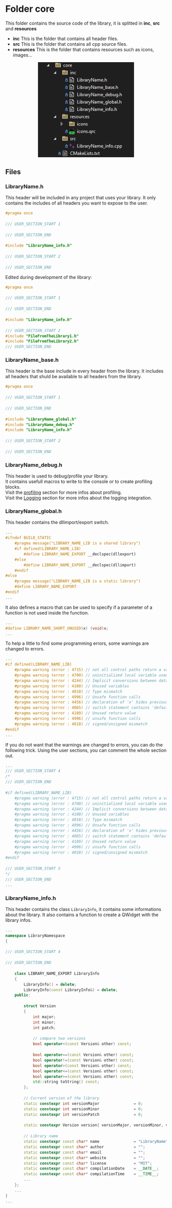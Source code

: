 # Folder core
This folder contains the source code of the library, it is splitted in **inc**, **src** and **resources**<br>
- **inc** This is the folder that contains all header files.
- **src** This is the folder that contains all cpp source files.
- **resources** This is the folder that contains resources such as icons, images...
<div style="text-align: center;">
	<img src="Images/core_files.png" alt="Overview" width="300"/>
</div>

## Files
### LibraryName.h
This header will be included in any project that uses your library.
It only contains the includes of all headers you want to expose to the user.
``` C++
#pragma once

/// USER_SECTION_START 1

/// USER_SECTION_END

#include "LibraryName_info.h"

/// USER_SECTION_START 2

/// USER_SECTION_END
``` 

Edited during development of the library:
``` C++
#pragma once

/// USER_SECTION_START 1

/// USER_SECTION_END

#include "LibraryName_info.h"

/// USER_SECTION_START 2
#include "FileFromTheLibrary1.h"
#include "FileFromTheLibrary2.h"
/// USER_SECTION_END
``` 

### LibraryName_base.h
This header is the base include in every header from the library.
It includes all headers that shuld be available to all headers from the library.
``` C++
#pragma once

/// USER_SECTION_START 1

/// USER_SECTION_END

#include "LibraryName_global.h"
#include "LibraryName_debug.h"
#include "LibraryName_info.h"

/// USER_SECTION_START 2

/// USER_SECTION_END
``` 
### LibraryName_debug.h
This header is used to debug/profile your library.<br>
It contains usefull macros to write to the console or to create profiling blocks.<br>
Visit the [profiling](EasyProfilerIntegration.md) section for more infos about profiling.<br>
Visit the [Logging](loggerIntegration.md) section for more infos about the logging integration.<br>



### LibraryName_global.h
This header contains the dllimport/export switch.
``` C++
...
#ifndef BUILD_STATIC
    #pragma message("LIBRARY_NAME_LIB is a shared library")
    #if defined(LIBRARY_NAME_LIB)
        #define LIBRARY_NAME_EXPORT __declspec(dllexport)
    #else
        #define LIBRARY_NAME_EXPORT __declspec(dllimport)
    #endif
#else 
    #pragma message("LIBRARY_NAME_LIB is a static library")
    #define LIBRARY_NAME_EXPORT
#endif
...
``` 

It also defines a macro that can be used to specify if a parameter of a function is not used inside the function.
``` C++
...
#define LIBRARY_NAME_SHORT_UNUSED(x) (void)x;
...
``` 

To help a little to find some programming errors, some warnings are changed to errors.
``` C++
...
#if defined(LIBRARY_NAME_LIB)
	#pragma warning (error : 4715) // not all control paths return a value shuld be an error instead of a warning
	#pragma warning (error : 4700) // uninitialized local variable used shuld be an error instead of a warning
	#pragma warning (error : 4244) // Implicit conversions between data types 
	#pragma warning (error : 4100) // Unused variables
	#pragma warning (error : 4018) // Type mismatch 
	#pragma warning (error : 4996) // Unsafe function calls
	#pragma warning (error : 4456) // declaration of 'x' hides previous local declaration
	#pragma warning (error : 4065) // switch statement contains 'default' but no 'case' labels
	#pragma warning (error : 4189) // Unused return value
	#pragma warning (error : 4996) // unsafe function calls
	#pragma warning (error : 4018) // signed/unsigned mismatch
#endif
...
``` 
If you do not want that the warnings are changed to errors, you can do the following trick.
Using the user sections, you can comment the whole section out.
``` C++
...
/// USER_SECTION_START 4
/*
/// USER_SECTION_END

#if defined(LIBRARY_NAME_LIB)
	#pragma warning (error : 4715) // not all control paths return a value shuld be an error instead of a warning
	#pragma warning (error : 4700) // uninitialized local variable used shuld be an error instead of a warning
	#pragma warning (error : 4244) // Implicit conversions between data types 
	#pragma warning (error : 4100) // Unused variables
	#pragma warning (error : 4018) // Type mismatch 
	#pragma warning (error : 4996) // Unsafe function calls
	#pragma warning (error : 4456) // declaration of 'x' hides previous local declaration
	#pragma warning (error : 4065) // switch statement contains 'default' but no 'case' labels
	#pragma warning (error : 4189) // Unused return value
	#pragma warning (error : 4996) // unsafe function calls
	#pragma warning (error : 4018) // signed/unsigned mismatch
#endif

/// USER_SECTION_START 5
*/
/// USER_SECTION_END
...
``` 

### LibraryName_info.h
This header contains the class ```LibraryInfo```, it contains some informations about the library.
It also contains a function to create a QWidget with the library infos.
``` C++
...
namespace LibraryNamespace
{

/// USER_SECTION_START 4

/// USER_SECTION_END

	class LIBRARY_NAME_EXPORT LibraryInfo
	{
		LibraryInfo() = delete;
		LibraryInfo(const LibraryInfo&) = delete;
	public:
	
		struct Version
		{
			int major;
			int minor;
			int patch;

			// compare two versions
			bool operator<(const Version& other) const;

			bool operator==(const Version& other) const;
			bool operator!=(const Version& other) const;
			bool operator>(const Version& other) const;
			bool operator<=(const Version& other) const;
			bool operator>=(const Version& other) const;
			std::string toString() const;
		};

		// Current version of the library
		static constexpr int versionMajor               = 0;
		static constexpr int versionMinor               = 0;
		static constexpr int versionPatch               = 0;

		static constexpr Version version{ versionMajor, versionMinor, versionPatch };

		// Library name
		static constexpr const char* name               = "LibraryName";
		static constexpr const char* author             = "";
		static constexpr const char* email              = "";
		static constexpr const char* website            = "";
		static constexpr const char* license            = "MIT";
		static constexpr const char* compilationDate    = __DATE__;
		static constexpr const char* compilationTime    = __TIME__;
        ...
    };
    ...
}
...
``` 
